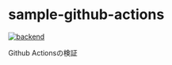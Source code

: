 # sample-github-actions

[![backend](https://github.com/takyafumin-study/sample-github-actions/actions/workflows/backend.yml/badge.svg)](https://github.com/takyafumin-study/sample-github-actions/actions/workflows/backend.yml)

Github Actionsの検証
